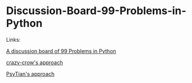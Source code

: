 # Discussion-Board-99-Problems-in-Python
Links:

<a href="https://github.com/Mist-Of-Doomsday-Magic-Cabal/Discussion-Board-99-Problems-in-Python/issues">A discussion board of 99 Problems in Python</a>


<a href="https://github.com/crazy-crow/99-problems-in-python">crazy-crow's approach</a>


<a href="https://github.com/PsyTian/99-Problems-in-Python">PsyTian's approach</a>

